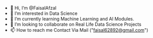 - 👋 Hi, I’m @FaisalAfzal
- 👀 I’m interested in Data Science
- 🌱 I’m currently learning Machine Learning and AI Modules.
- 💞️ I’m looking to collaborate on Real Life Data Science Projects
- 📫 How to reach me Contact Via Mail ("faisal62892@gmail.com")

<!---
FaysalDataMaster/FaysalDataMaster is a ✨ special ✨ repository because its `README.md` (this file) appears on your GitHub profile.
You can click the Preview link to take a look at your changes.
--->
